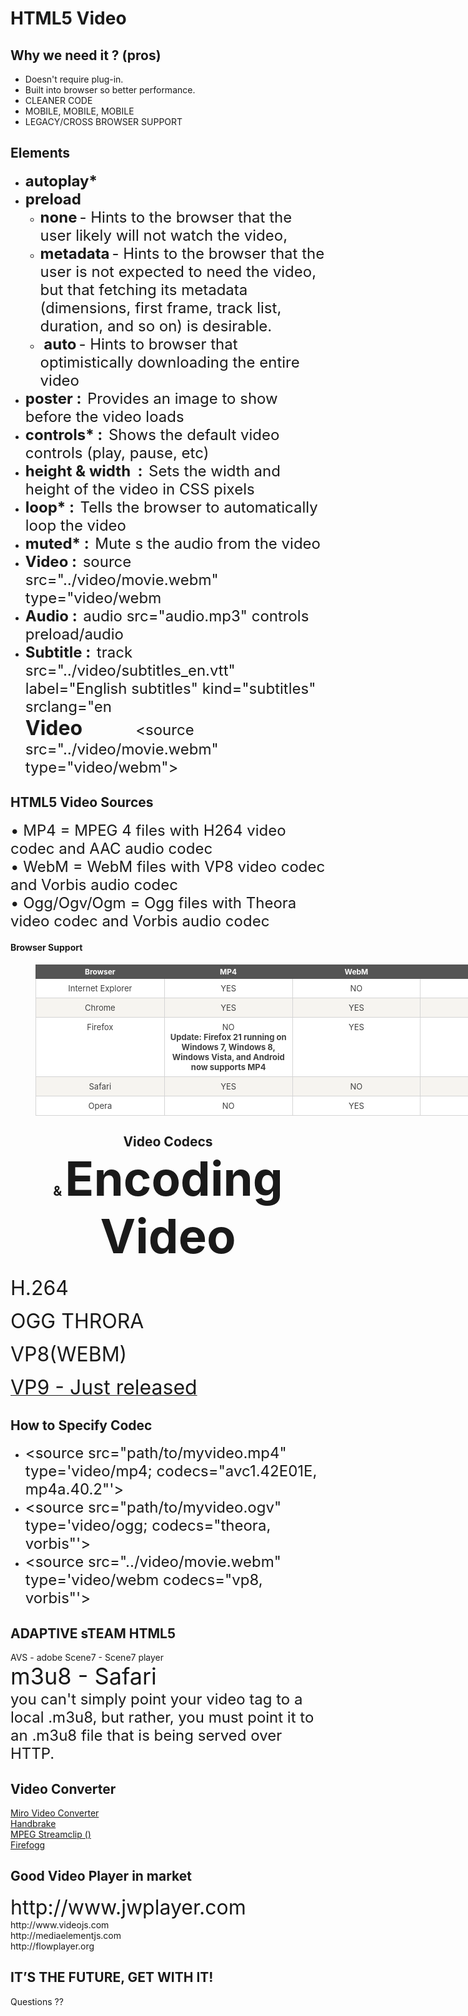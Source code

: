 <html>
    <head>
        <title></title>
    </head>
    <body>
        <h1>
            HTML5 Video
        </h1>
        <h2>
            Why we need it ? (pros)
        </h2>
        <ul>
            <li>
                <span style="text-align: center;">Doesn't require plug-in.&nbsp;</span>
            </li>
            <li>
                <span style="text-align: center;">Built into browser so better performance.</span>
            </li>
            <li>
                <span style="text-align: center;">CLEANER CODE</span>
            </li>
            <li>
                <span style="text-align: center;">MOBILE, MOBILE, MOBILE</span>
            </li>
            <li>
                <span style="text-align: center;">LEGACY/CROSS BROWSER SUPPORT</span>
            </li>
        </ul>
        <h2>
            Elements
        </h2>
        <p class="p1" style="text-align: left;"></p>
        <ul>
            <li>
                <span style="font-size: 24px;"><b>autoplay*</b></span>
            </li>
            <li>
                <span><font style="font-size: 24px;"><b>preload</b></font></span>
            </li>
            <li style="list-style: none; display: inline">
                <ul>
                    <li>
                        <b style="background-color: rgba(255, 255, 255, 0.0470588); font-size: 24px;">none</b> <span style="background-color: rgba(255, 255, 255, 0.0470588); font-size: 24px;">- Hints to the browser that the user likely will not watch the video,&nbsp;</span>
                    </li>
                    <li>
                        <b style="font-size: 24px; background-color: rgba(255, 255, 255, 0.0470588);">metadata</b> <span style="font-size: 24px; background-color: rgba(255, 255, 255, 0.0470588);">- Hints to the browser that the user is not expected to need the video, but that fetching its metadata (dimensions, first frame, track list, duration, and so on) is desirable.</span>
                    </li>
                    <li>
                        <b style="font-size: 24px; background-color: rgba(255, 255, 255, 0.0470588);"><span class="Apple-tab-span">&nbsp;</span>auto</b> <span style="font-size: 24px; background-color: rgba(255, 255, 255, 0.0470588);">- Hints to browser that optimistically downloading the entire video</span>
                    </li>
                </ul>
            </li>
            <li>
                <font style="font-family: inherit; font-style: inherit; font-variant: inherit; font-weight: inherit; font-size: 24px;"><b>poster :&nbsp;</b></font> <span style="font-size: 24px;">Provides an image to show before the video loads</span>
            </li>
            <li>
                <font style="font-family: inherit; font-style: inherit; font-variant: inherit; font-weight: inherit; font-size: 24px;"><b>controls* :&nbsp;</b></font> <span style="font-size: 24px;">Shows the default video controls (play, pause, etc)</span>
            </li>
            <li>
                <font style="font-family: inherit; font-style: inherit; font-variant: inherit; font-weight: inherit; font-size: 24px;"><b>height &amp; width &nbsp;:&nbsp;</b></font> <span style="font-size: 24px;">Sets the width and height of the video in CSS pixels</span>
            </li>
            <li>
                <font style="font-family: inherit; font-style: inherit; font-variant: inherit; font-weight: inherit; font-size: 24px;"><b>loop* :&nbsp;</b></font> <span style="font-size: 24px;">Tells the browser to automatically loop the video</span>
            </li>
            <li>
                <font style="font-family: inherit; font-style: inherit; font-variant: inherit; font-weight: inherit; font-size: 24px;"><b>muted* :&nbsp;</b></font> <span style="font-size: 24px;">Mute s the audio from the video</span>
            </li>
            <li>
                <font style="font-family: inherit; font-style: inherit; font-variant: inherit; font-weight: inherit; font-size: 24px;"><b>Video :&nbsp;</b></font> <span style="font-size: 24px;">source src="../video/movie.webm" type="video/webm</span>
            </li>
            <li>
                <font style="font-family: inherit; font-style: inherit; font-variant: inherit; font-weight: inherit; font-size: 24px;"><b>Audio :&nbsp;</b></font> <span style="font-size: 24px;">audio src="audio.mp3" controls preload/audio</span>
            </li>
            <li>
                <font style="font-family: inherit; font-style: inherit; font-variant: inherit; font-weight: inherit; font-size: 24px;"><b>Subtitle :&nbsp;</b></font> <span style="font-size: 24px;">track src="../video/subtitles_en.vtt" label="English subtitles" kind="subtitles" srclang="en</span>
            </li>
            <li style="list-style: none">
                <font style="font-size: 32px;"><b>Video</b></font> <font style="font-size: 24px;">&nbsp; &nbsp; &nbsp; &nbsp; &nbsp; &nbsp; &lt;source src="../video/movie.webm" type="video/webm"&gt;</font>
            </li>
        </ul>
        <h2>
            HTML5 Video Sources
        </h2>
        <div>
            <div style="text-align: left;">
                <div>
                    <font style="font-size: 24px;">• MP4 = MPEG 4 files with H264 video codec and AAC audio codec</font>
                </div>
                <div>
                    <font style="font-size: 24px;">• WebM = WebM files with VP8 video codec and Vorbis audio codec</font>
                </div>
                <div>
                    <font style="font-size: 24px;">• Ogg/Ogv/Ogm = Ogg files with Theora video codec and Vorbis audio codec</font>
                </div>
            </div>
        </div>
        <section>
            <h4 style="text-align: left;">
            Browser Support
            </h4>
            <blockquote style="margin: 0 0 0 40px; border: none; padding: 0px;">
                <div>
                    <table class="reference notranslate" style="font-variant: normal; font-size: 13px; width: 821px; color: rgb(64, 64, 64); font-style: normal; background-color: rgb(255, 255, 255);">
                        <tbody>
                            <tr style="background-color: rgb(246, 244, 240);">
                                <th style="text-align: center; font-size: 12px; color: rgb(255, 255, 255); background-color: rgb(85, 85, 85); border: 1px solid rgb(85, 85, 85); padding: 3px; vertical-align: top; width: 199px;">
                                    Browser
                                </th>
                                <th style="text-align: center; font-size: 12px; color: rgb(255, 255, 255); background-color: rgb(85, 85, 85); border: 1px solid rgb(85, 85, 85); padding: 3px; vertical-align: top; width: 198px;">
                                    MP4
                                </th>
                                <th style="text-align: center; font-size: 12px; color: rgb(255, 255, 255); background-color: rgb(85, 85, 85); border: 1px solid rgb(85, 85, 85); padding: 3px; vertical-align: top; width: 198px;">
                                    WebM
                                </th>
                                <th style="text-align: center; font-size: 12px; color: rgb(255, 255, 255); background-color: rgb(85, 85, 85); border: 1px solid rgb(85, 85, 85); padding: 3px; vertical-align: top; width: 198px;">
                                    Ogg
                                </th>
                            </tr>
                            <tr>
                                <td style="text-align: center; font-size: 13px; border: 1px solid rgb(212, 212, 212); padding: 7px 5px; vertical-align: top;">
                                    Internet Explorer
                                </td>
                                <td style="text-align: center; font-size: 13px; border: 1px solid rgb(212, 212, 212); padding: 7px 5px; vertical-align: top;">
                                    YES
                                </td>
                                <td style="text-align: center; font-size: 13px; border: 1px solid rgb(212, 212, 212); padding: 7px 5px; vertical-align: top;">
                                    NO
                                </td>
                                <td style="text-align: center; font-size: 13px; border: 1px solid rgb(212, 212, 212); padding: 7px 5px; vertical-align: top;">
                                    NO
                                </td>
                            </tr>
                            <tr style="background-color: rgb(246, 244, 240);">
                                <td style="text-align: center; font-size: 13px; border: 1px solid rgb(212, 212, 212); padding: 7px 5px; vertical-align: top;">
                                    Chrome
                                </td>
                                <td style="text-align: center; font-size: 13px; border: 1px solid rgb(212, 212, 212); padding: 7px 5px; vertical-align: top;">
                                    YES
                                </td>
                                <td style="text-align: center; font-size: 13px; border: 1px solid rgb(212, 212, 212); padding: 7px 5px; vertical-align: top;">
                                    YES
                                </td>
                                <td style="text-align: center; font-size: 13px; border: 1px solid rgb(212, 212, 212); padding: 7px 5px; vertical-align: top;">
                                    YES
                                </td>
                            </tr>
                            <tr>
                                <td style="text-align: center; font-size: 13px; border: 1px solid rgb(212, 212, 212); padding: 7px 5px; vertical-align: top;">
                                    Firefox
                                </td>
                                <td style="font-size: 13px; border: 1px solid rgb(212, 212, 212); padding: 7px 5px; vertical-align: top;">
                                    <div style="text-align: center;">
                                        NO
                                    </div>
                                    <div style="text-align: center;">
                                        <strong><strong>Update:</strong>&nbsp;Firefox 21 running on Windows 7, Windows 8, Windows Vista, and Android now supports MP4</strong>
                                    </div>
                                </td>
                                <td style="text-align: center; font-size: 13px; border: 1px solid rgb(212, 212, 212); padding: 7px 5px; vertical-align: top;">
                                    YES
                                </td>
                                <td style="text-align: center; font-size: 13px; border: 1px solid rgb(212, 212, 212); padding: 7px 5px; vertical-align: top;">
                                    YES
                                </td>
                            </tr>
                            <tr style="background-color: rgb(246, 244, 240);">
                                <td style="text-align: center; font-size: 13px; border: 1px solid rgb(212, 212, 212); padding: 7px 5px; vertical-align: top;">
                                    Safari
                                </td>
                                <td style="text-align: center; font-size: 13px; border: 1px solid rgb(212, 212, 212); padding: 7px 5px; vertical-align: top;">
                                    YES
                                </td>
                                <td style="text-align: center; font-size: 13px; border: 1px solid rgb(212, 212, 212); padding: 7px 5px; vertical-align: top;">
                                    NO
                                </td>
                                <td style="text-align: center; font-size: 13px; border: 1px solid rgb(212, 212, 212); padding: 7px 5px; vertical-align: top;">
                                    NO
                                </td>
                            </tr>
                            <tr>
                                <td style="text-align: center; font-size: 13px; border: 1px solid rgb(212, 212, 212); padding: 7px 5px; vertical-align: top;">
                                    Opera
                                </td>
                                <td style="text-align: center; font-size: 13px; border: 1px solid rgb(212, 212, 212); padding: 7px 5px; vertical-align: top;">
                                    NO
                                </td>
                                <td style="text-align: center; font-size: 13px; border: 1px solid rgb(212, 212, 212); padding: 7px 5px; vertical-align: top;">
                                    YES
                                </td>
                                <td style="text-align: center; font-size: 13px; border: 1px solid rgb(212, 212, 212); padding: 7px 5px; vertical-align: top;">
                                    YES
                                </td>
                            </tr>
                        </tbody>
                    </table>
                </div>
            </blockquote>
            <div style="text-align: left;"></div>
        </section>
        <section>
            <section>
                <h2 style="text-align: center;">
                    Video Codecs &amp;&nbsp;<span style="font-size: 75.96px;">Encoding Video</span>
                </h2>
                <div>
                    <p>
                        <font style="font-size: 32px;">H.264</font>
                    </p>
                    <p>
                        <font style="font-size: 32px;">OGG THRORA</font>
                    </p>
                    <p>
                        <font style="font-size: 32px;">VP8(WEBM)</font>
                    </p>
                    <p>
                        <a href="http://techcrunch.com/2014/01/02/googles-vp9-video-codec-gets-backing-from-arm-nvidia-sony-and-others-gives-4k-video-streaming-a-fighting-chance/?utm_campaign=fb&amp;ncid=fb"><font style="font-size: 32px;">VP9 - Just released</font></a>
                    </p>
                </div>
            </section>
            <section>
                <h2>
                    How to Specify Codec&nbsp;
                </h2>
                <div>
                    <div>
                        <ul>
                            <li style="text-align: left;">
                                <span style="font-size: 24px; text-align: center;">&lt;source src="path/to/myvideo.mp4" type='video/mp4; codecs="avc1.42E01E, mp4a.40.2"'&gt;</span>
                            </li>
                            <li style="text-align: left;">
                                <span style="font-size: 24px; text-align: center;">&lt;source src="path/to/myvideo.ogv" type='video/ogg; codecs="theora, vorbis"'&gt;</span>
                            </li>
                            <li style="text-align: left;">
                                <span style="font-size: 24px; text-align: center;">&lt;source src="../video/movie.webm" type='video/webm codecs="vp8, vorbis"'&gt;</span>
                            </li>
                        </ul>
                    </div>
                </div>
            </section>
        </section>
        <section>
            <h2>
                ADAPTIVE sTEAM HTML5
            </h2>
            <div>
                AVS - adobe Scene7 - Scene7 player
            </div>
            <div>
                <div style="font-size: 36.11820602416992px; font-style: normal; font-variant: normal;">
                    m3u8 - Safari
                </div>
                <div>
                    <span><font style="font-size: 24px;">you can't simply point your video tag to a local .m3u8, but rather, you must point it to an .m3u8 file that is being served over HTTP.</font></span>
                </div>
                <div style="font-size: 36.11820602416992px; font-style: normal; font-variant: normal;"></div>
            </div>
        </section>
        <section>
            <h2>
                Video Converter
            </h2>
            <div>
                <div>
                    <a href="http://www.mirovideoconverter.com/">Miro Video Converter</a>
                </div>
                <div>
                    <a href="http://handbrake.fr/">Handbrake</a>
                </div>
                <div>
                    <a href="http://www.squared5.com/">MPEG Streamclip ()</a>
                </div>
                <div>
                    <a href="http://firefogg.org/">Firefogg</a>
                </div>
            </div>
        </section>
        <section>
            <h2>
                Good Video Player in market&nbsp;
            </h2>
            <div>
                <font style="font-size: 32px;">http://www.jwplayer.com</font> http://www.videojs.com
            </div>
            <div>
                http://mediaelementjs.com
            </div>
            <div>
                http://flowplayer.org
            </div>
        </section>
        <section>
            <h2>
                IT’S THE FUTURE, GET WITH IT!
            </h2>
            <div>
                Questions ??
            </div>
        </section>
    </body>
</html>
